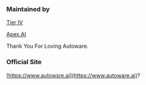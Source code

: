 ### Maintained by

[Tier IV](https://www.tier4.jp)

[Apex.AI](https://www.apex.ai/)

Thank You For Loving Autoware.

### Official Site

[https://www.autowsre.ai](https://www.autoware.ai)?